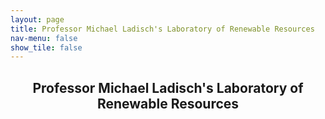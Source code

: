```yaml
---
layout: page
title: Professor Michael Ladisch's Laboratory of Renewable Resources
nav-menu: false
show_tile: false
---
```


<!-- Main -->
<div id="main" class="alt">

  <!-- One -->
<section id="one">
	<div class="inner">
		<header class="major">
			<h1>Professor Michael Ladisch's Laboratory of Renewable Resources</h1>
		</header>

<!-- Content -->

